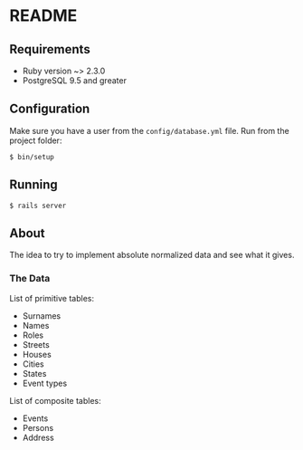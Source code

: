 # README

## Requirements

* Ruby version ~> 2.3.0
* PostgreSQL 9.5 and greater

## Configuration

Make sure you have a user from the `config/database.yml` file.
Run from the project folder:

    $ bin/setup

## Running

    $ rails server

## About

The idea to try to implement absolute normalized data and see what it gives.

### The Data

List of primitive tables:

* Surnames
* Names
* Roles
* Streets
* Houses
* Cities
* States
* Event types

List of composite tables:

* Events
* Persons
* Address

